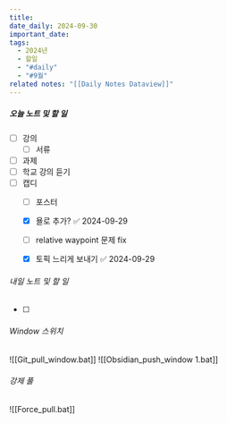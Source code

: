 ```yaml
---
title: 
date_daily: 2024-09-30
important_date: 
tags:
  - 2024년
  - 할일
  - "#daily"
  - "#9월"
related notes: "[[Daily Notes Dataview]]"
---
```

##### 오늘 노트 및 할 일 
- [ ]  강의
	- [ ] 서류
- [ ]  과제
- [ ] 학교 강의 듣기
- [ ] 캡디
	- [ ] 포스터
	- [x] 욜로 추가? ✅ 2024-09-29
	- [ ] relative waypoint 문제 fix
	- [x] 토픽 느리게 보내기 ✅ 2024-09-29




###### 내일 노트 및 할 일
- [ ] 


######  Window 스위치
![[Git_pull_window.bat]]
![[Obsidian_push_window 1.bat]]



###### 강제 풀
![[Force_pull.bat]]